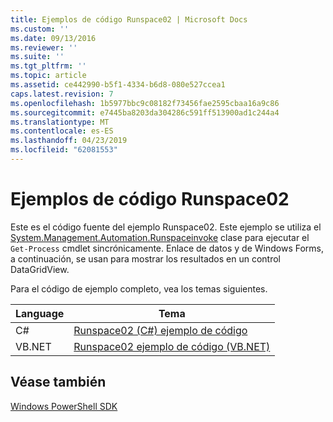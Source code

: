 ```yaml
---
title: Ejemplos de código Runspace02 | Microsoft Docs
ms.custom: ''
ms.date: 09/13/2016
ms.reviewer: ''
ms.suite: ''
ms.tgt_pltfrm: ''
ms.topic: article
ms.assetid: ce442990-b5f1-4334-b6d8-080e527ccea1
caps.latest.revision: 7
ms.openlocfilehash: 1b5977bbc9c08182f73456fae2595cbaa16a9c86
ms.sourcegitcommit: e7445ba8203da304286c591ff513900ad1c244a4
ms.translationtype: MT
ms.contentlocale: es-ES
ms.lasthandoff: 04/23/2019
ms.locfileid: "62081553"
---
```

# <a name="runspace02-code-samples"></a>Ejemplos de código Runspace02

Este es el código fuente del ejemplo Runspace02. Este ejemplo se utiliza el [System.Management.Automation.Runspaceinvoke](/dotnet/api/System.Management.Automation.RunspaceInvoke) clase para ejecutar el `Get-Process` cmdlet sincrónicamente. Enlace de datos y de Windows Forms, a continuación, se usan para mostrar los resultados en un control DataGridView.

Para el código de ejemplo completo, vea los temas siguientes.

|Language|Tema|
|--------------|-----------|
|C#|[Runspace02 (C#) ejemplo de código](./runspace02-csharp-code-sample.md)|
|VB.NET|[Runspace02 ejemplo de código (VB.NET)](./runspace02-vb-net-code-sample.md)|

## <a name="see-also"></a>Véase también

[Windows PowerShell SDK](../windows-powershell-reference.md)